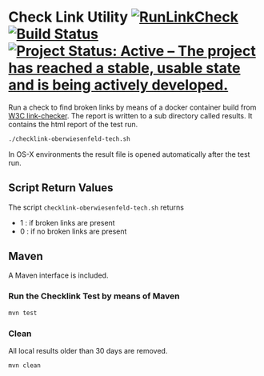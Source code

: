 # Check Link Utility [![RunLinkCheck](https://github.com/oberwiesenfeld/checklink-oberwiesenfeld-tech/actions/workflows/run-link-check.yml/badge.svg)](https://github.com/oberwiesenfeld/checklink-oberwiesenfeld-tech/actions/workflows/run-link-check.yml)  [![Build Status](https://travis-ci.org/oberwiesenfeld/checklink-oberwiesenfeld-tech.png)](https://travis-ci.org/oberwiesenfeld/checklink-oberwiesenfeld-tech) [![Project Status: Active – The project has reached a stable, usable state and is being actively developed.](https://www.repostatus.org/badges/latest/active.svg)](https://www.repostatus.org/#active)

Run a check to find broken links by means of a docker container build from [W3C link-checker](https://github.com/w3c/link-checker).
The report is written to a sub directory called results. It contains the html report of the test run.

```bash
./checklink-oberwiesenfeld-tech.sh
```

In OS-X environments the result file is opened automatically after the test run.

## Script Return Values

The script `checklink-oberwiesenfeld-tech.sh` returns 
- 1 : if broken links are present
- 0 : if no broken links are present

## Maven 

A Maven interface is included.

### Run the Checklink Test by means of Maven
```bash
mvn test
```

### Clean 
All local results older than 30 days are removed. 
```bash
mvn clean
```
